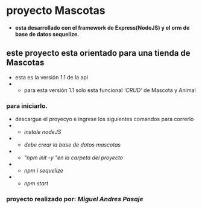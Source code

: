# proyecto Mascotas
 - #### esta desarrollado con el framework de Express(NodeJS) y el orm de base de datos sequelize.

## este proyecto esta orientado para una tienda de Mascotas
 - esta es la versión 1.1 de la api
 - - para esta versión 1.1 solo esta funcional *'CRUD'* de Mascota y Animal

### para iniciarlo.
 - descargue el proyecyo e ingrese los siguientes comandos para correrlo
 - - *instale nodeJS*
 - - *debe crear la base de datos mascotas*
 - - *"npm init -y "en la carpeta del proyecto*
 - - *npm i sequelize*
 - - *npm start*

### proyecto realizado por: *Miguel Andres Pasaje*